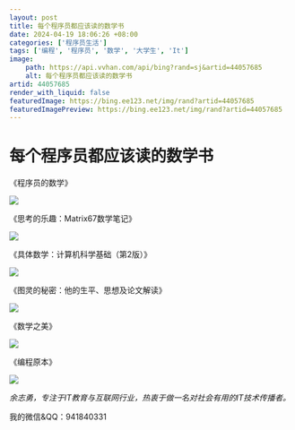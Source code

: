 ```yaml
---
layout: post
title: 每个程序员都应该读的数学书
date: 2024-04-19 18:06:26 +08:00
categories: ['程序员生活']
tags: ['编程', '程序员', '数学', '大学生', 'It']
image:
    path: https://api.vvhan.com/api/bing?rand=sj&artid=44057685
    alt: 每个程序员都应该读的数学书
artid: 44057685
render_with_liquid: false
featuredImage: https://bing.ee123.net/img/rand?artid=44057685
featuredImagePreview: https://bing.ee123.net/img/rand?artid=44057685
---
```


# 每个程序员都应该读的数学书

《程序员的数学》
  
![](https://img-blog.csdn.net/20150304124637458?watermark/2/text/aHR0cDovL2Jsb2cuY3Nkbi5uZXQvd2ViNGk=/font/5a6L5L2T/fontsize/400/fill/I0JBQkFCMA==/dissolve/70/gravity/Center)

《思考的乐趣：Matrix67数学笔记》
  

![](https://img-blog.csdn.net/20150304124649969?watermark/2/text/aHR0cDovL2Jsb2cuY3Nkbi5uZXQvd2ViNGk=/font/5a6L5L2T/fontsize/400/fill/I0JBQkFCMA==/dissolve/70/gravity/Center)

《具体数学：计算机科学基础（第2版）》
  

![](https://img-blog.csdn.net/20150304124726641?watermark/2/text/aHR0cDovL2Jsb2cuY3Nkbi5uZXQvd2ViNGk=/font/5a6L5L2T/fontsize/400/fill/I0JBQkFCMA==/dissolve/70/gravity/Center)

《图灵的秘密：他的生平、思想及论文解读》
  

![](https://img-blog.csdn.net/20150304124713260?watermark/2/text/aHR0cDovL2Jsb2cuY3Nkbi5uZXQvd2ViNGk=/font/5a6L5L2T/fontsize/400/fill/I0JBQkFCMA==/dissolve/70/gravity/Center)

《数学之美》
  

![](https://img-blog.csdn.net/20150304124722324?watermark/2/text/aHR0cDovL2Jsb2cuY3Nkbi5uZXQvd2ViNGk=/font/5a6L5L2T/fontsize/400/fill/I0JBQkFCMA==/dissolve/70/gravity/Center)

《编程原本》
  

![](https://img-blog.csdn.net/20150304124756042?watermark/2/text/aHR0cDovL2Jsb2cuY3Nkbi5uZXQvd2ViNGk=/font/5a6L5L2T/fontsize/400/fill/I0JBQkFCMA==/dissolve/70/gravity/Center)

*余志勇，专注于IT教育与互联网行业，热衷于做一名对社会有用的IT技术传播者。*


我的微信&QQ：941840331